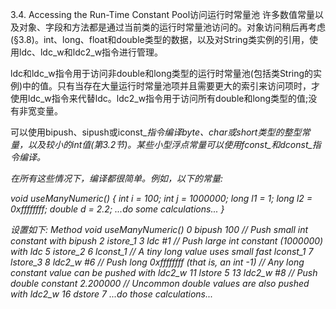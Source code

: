 3.4. Accessing the Run-Time Constant Pool访问运行时常量池
许多数值常量以及对象、字段和方法都是通过当前类的运行时常量池访问的。对象访问稍后再考虑(§3.8)。int、long、float和double类型的数据，以及对String类实例的引用，使用ldc、ldc_w和ldc2_w指令进行管理。

ldc和ldc_w指令用于访问非double和long类型的运行时常量池(包括类String的实例)中的值。只有当存在大量运行时常量池项并且需要更大的索引来访问项时，才使用ldc_w指令来代替ldc。ldc2_w指令用于访问所有double和long类型的值;没有非宽变量。

可以使用bipush、sipush或iconst_<i>指令编译byte、char或short类型的整型常量，以及较小的int值(第3.2节)。某些小型浮点常量可以使用fconst_<f>和dconst_<d>指令编译。

在所有这些情况下，编译都很简单。例如，以下的常量:


void useManyNumeric() {
    int i = 100;
    int j = 1000000;
    long l1 = 1;
    long l2 = 0xffffffff;
    double d = 2.2;
    ...do some calculations...
}

设置如下:
Method void useManyNumeric()
0   bipush 100   // Push small int constant with bipush
2   istore_1
3   ldc #1       // Push large int constant (1000000) with ldc
5   istore_2
6   lconst_1     // A tiny long value uses small fast lconst_1
7   lstore_3
8   ldc2_w #6    // Push long 0xffffffff (that is, an int -1)
        // Any long constant value can be pushed with ldc2_w
11  lstore 5
13  ldc2_w #8    // Push double constant 2.200000
        // Uncommon double values are also pushed with ldc2_w
16  dstore 7
...do those calculations...